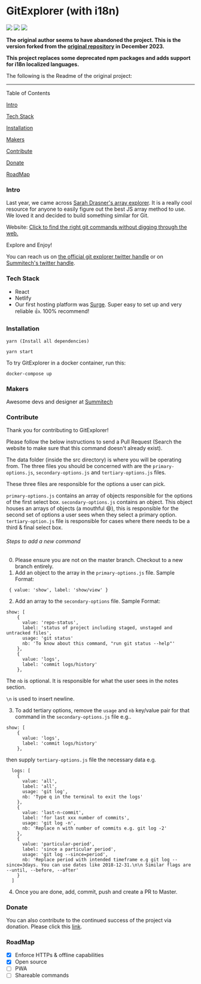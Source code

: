 # GitExplorer (with i18n)

![](https://img.shields.io/badge/author-Gaozih-%2366ccff)
![](https://img.shields.io/github/license/Gzh0821/g_zh_gitexplorer)
![](https://img.shields.io/github/stars/Gzh0821/g_zh_gitexplorer)

**The original author seems to have abandoned the project. This is the version forked from the [original repository](https://github.com/summitech/gitexplorer/) in December 2023.**

**This project replaces some deprecated npm packages and adds support for i18n localized languages.**

The following is the Readme of the original project:

---



Table of Contents

[Intro](https://github.com/summitech/gitexplorer/blob/master/README.md#intro)

[Tech Stack](https://github.com/summitech/gitexplorer/blob/master/README.md#tech-stack)

[Installation](https://github.com/summitech/gitexplorer/blob/master/README.md#installation)

[Makers](https://github.com/summitech/gitexplorer/blob/master/README.md#makers)

[Contribute](https://github.com/summitech/gitexplorer/blob/master/README.md#contribute)

[Donate](https://github.com/summitech/gitexplorer/blob/master/README.md#donate)

[RoadMap](https://github.com/summitech/gitexplorer/blob/master/README.md#roadmap)

### Intro

Last year, we came across [Sarah Drasner&#39;s array explorer](https://github.com/sdras/array-explorer). It is a really cool resource for anyone to easily figure out the best JS array method to use. We loved it and decided to build something similar for Git.

Website: [Click to find the right git commands without digging through the web.](https://gitexplorer.com)

Explore and Enjoy!

You can reach us on [the official git explorer twitter handle](https://twitter.com/gitexplorer) or on [Summitech&#39;s twitter handle](https://twitter.com/summitechng).

### Tech Stack

- React
- Netlify
- Our first hosting platform was [Surge](https://surge.sh). Super easy to set up and very reliable 👍. 100% recommend!

### Installation

```
yarn (Install all dependencies)

yarn start
```

To try GitExplorer in a docker container, run this:

```
docker-compose up
```

### Makers

Awesome devs and designer at [Summitech](https://summitech.ng)

### Contribute

Thank you for contributing to GitExplorer!

Please follow the below instructions to send a Pull Request (Search the website to make sure that this command doesn't already exist).

The data folder (inside the src directory) is where you will be operating from. The three files you should be concerned with are the `primary-options.js`, `secondary-options.js` and `tertiary-options.js` files.

These three files are responsible for the options a user can pick.

`primary-options.js` contains an array of objects responsible for the options of the first select box.
`secondary-options.js` contains an object. This object houses an arrays of objects (a mouthful 😄), this is responsible for the second set of options a user sees when they select a primary option.
`tertiary-option.js` file is responsible for cases where there needs to be a third & final select box.

###### Steps to add a new command

0. Please ensure you are not on the master branch. Checkout to a new branch entirely.
1. Add an object to the array in the `primary-options.js` file. Sample Format:

```
 { value: 'show', label: 'show/view' }
```

2. Add an array to the `secondary-options` file. Sample Format:

```
show: [
    {
      value: 'repo-status',
      label: 'status of project including staged, unstaged and untracked files',
      usage: 'git status'
      nb: 'To know about this command, "run git status --help"'
    },
    {
      value: 'logs',
      label: 'commit logs/history'
    },
```

  The `nb` is optional. It is responsible for what the user sees in the notes section.

  `\n` is used to insert newline.

3. To add tertiary options, remove the `usage` and `nb` key/value pair for that command in the `secondary-options.js` file e.g..

```
show: [
    {
      value: 'logs',
      label: 'commit logs/history'
    },
```

  then supply `tertiary-options.js` file the necessary data e.g.

```
  logs: [
    {
      value: 'all',
      label: 'all',
      usage: 'git log',
      nb: 'Type q in the terminal to exit the logs'
    },
    {
      value: 'last-n-commit',
      label: 'for last xxx number of commits',
      usage: 'git log -n',
      nb: 'Replace n with number of commits e.g. git log -2'
    },
    {
      value: 'particular-period',
      label: 'since a particular period',
      usage: 'git log --since=period',
      nb: 'Replace period with intended timeframe e.g git log --since=3days. You can use dates like 2018-12-31.\n\n Similar flags are --until, --before, --after'
    }
  ]
```

4. Once you are done, add, commit, push and create a PR to Master.

### Donate

 You can also contribute to the continued success of the project via donation. Please click this [link](https://rave.flutterwave.com/donate/bavfmdlomzs2).

### RoadMap

- [X] Enforce HTTPs & offline capabilities
- [X] Open source
- [ ] PWA
- [ ] Shareable commands
